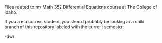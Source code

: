 Files related to my Math 352 Differential Equations course at The College of Idaho.

If you are a current student, you should probably be looking at a child branch of this repository labeled with the current semester.

-dwr
